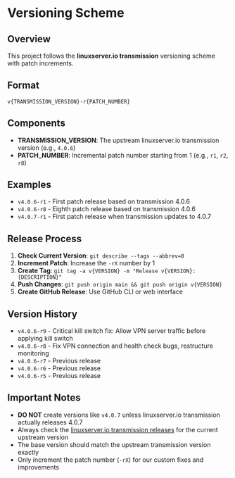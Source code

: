 # Versioning Scheme

## Overview
This project follows the **linuxserver.io transmission** versioning scheme with patch increments.

## Format
```
v{TRANSMISSION_VERSION}-r{PATCH_NUMBER}
```

## Components
- **TRANSMISSION_VERSION**: The upstream linuxserver.io transmission version (e.g., `4.0.6`)
- **PATCH_NUMBER**: Incremental patch number starting from 1 (e.g., `r1`, `r2`, `r8`)

## Examples
- `v4.0.6-r1` - First patch release based on transmission 4.0.6
- `v4.0.6-r8` - Eighth patch release based on transmission 4.0.6
- `v4.0.7-r1` - First patch release when transmission updates to 4.0.7

## Release Process
1. **Check Current Version**: `git describe --tags --abbrev=0`
2. **Increment Patch**: Increase the `-rX` number by 1
3. **Create Tag**: `git tag -a v{VERSION} -m "Release v{VERSION}: {DESCRIPTION}"`
4. **Push Changes**: `git push origin main && git push origin v{VERSION}`
5. **Create GitHub Release**: Use GitHub CLI or web interface

## Version History
- `v4.0.6-r9` - Critical kill switch fix: Allow VPN server traffic before applying kill switch
- `v4.0.6-r8` - Fix VPN connection and health check bugs, restructure monitoring
- `v4.0.6-r7` - Previous release
- `v4.0.6-r6` - Previous release
- `v4.0.6-r5` - Previous release

## Important Notes
- **DO NOT** create versions like `v4.0.7` unless linuxserver.io transmission actually releases 4.0.7
- Always check the [linuxserver.io transmission releases](https://github.com/linuxserver/docker-transmission/releases) for the current upstream version
- The base version should match the upstream transmission version exactly
- Only increment the patch number (`-rX`) for our custom fixes and improvements 